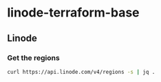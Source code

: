 # linode-terraform-base

## Linode

### Get the regions

```sh
curl https://api.linode.com/v4/regions -s | jq .
```
